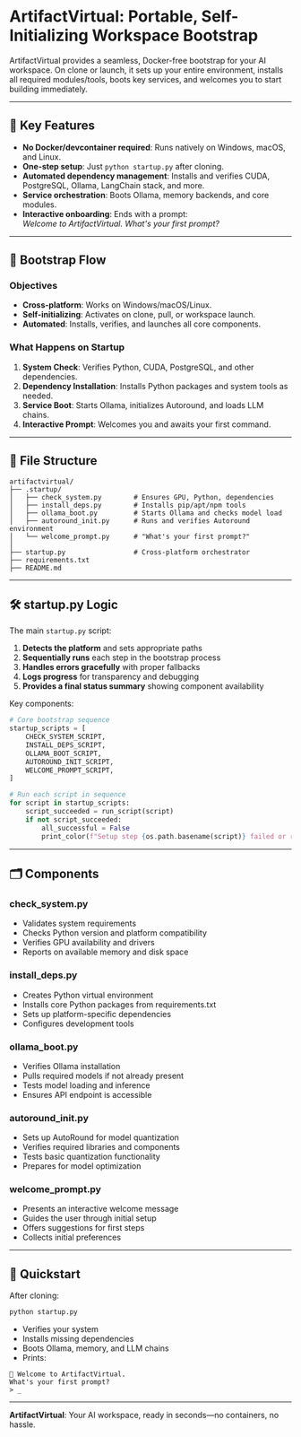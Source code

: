 # ArtifactVirtual: Portable, Self-Initializing Workspace Bootstrap

ArtifactVirtual provides a seamless, Docker-free bootstrap for your AI workspace. On clone or launch, it sets up your entire environment, installs all required modules/tools, boots key services, and welcomes you to start building immediately.

---

## 🚀 Key Features

- **No Docker/devcontainer required**: Runs natively on Windows, macOS, and Linux.
- **One-step setup**: Just `python startup.py` after cloning.
- **Automated dependency management**: Installs and verifies CUDA, PostgreSQL, Ollama, LangChain stack, and more.
- **Service orchestration**: Boots Ollama, memory backends, and core modules.
- **Interactive onboarding**: Ends with a prompt:  
    _Welcome to ArtifactVirtual. What's your first prompt?_

---

## 🧠 Bootstrap Flow

### Objectives

- **Cross-platform**: Works on Windows/macOS/Linux.
- **Self-initializing**: Activates on clone, pull, or workspace launch.
- **Automated**: Installs, verifies, and launches all core components.

### What Happens on Startup

1. **System Check**: Verifies Python, CUDA, PostgreSQL, and other dependencies.
2. **Dependency Installation**: Installs Python packages and system tools as needed.
3. **Service Boot**: Starts Ollama, initializes Autoround, and loads LLM chains.
4. **Interactive Prompt**: Welcomes you and awaits your first command.

---

## 📁 File Structure

```
artifactvirtual/
├── .startup/
│   ├── check_system.py        # Ensures GPU, Python, dependencies
│   ├── install_deps.py        # Installs pip/apt/npm tools
│   ├── ollama_boot.py         # Starts Ollama and checks model load
│   ├── autoround_init.py      # Runs and verifies Autoround environment
│   └── welcome_prompt.py      # "What's your first prompt?"
│
├── startup.py                 # Cross-platform orchestrator
├── requirements.txt
├── README.md
```

---

## 🛠️ startup.py Logic

The main `startup.py` script:

1. **Detects the platform** and sets appropriate paths
2. **Sequentially runs** each step in the bootstrap process
3. **Handles errors gracefully** with proper fallbacks
4. **Logs progress** for transparency and debugging
5. **Provides a final status summary** showing component availability

Key components:

```python
# Core bootstrap sequence
startup_scripts = [
    CHECK_SYSTEM_SCRIPT,
    INSTALL_DEPS_SCRIPT,
    OLLAMA_BOOT_SCRIPT,
    AUTOROUND_INIT_SCRIPT,
    WELCOME_PROMPT_SCRIPT,
]

# Run each script in sequence
for script in startup_scripts:
    script_succeeded = run_script(script)
    if not script_succeeded:
        all_successful = False
        print_color(f"Setup step {os.path.basename(script)} failed or reported errors.", "YELLOW")
```

---

## 🗂️ Components

### check_system.py

- Validates system requirements
- Checks Python version and platform compatibility
- Verifies GPU availability and drivers
- Reports on available memory and disk space

### install_deps.py

- Creates Python virtual environment
- Installs core Python packages from requirements.txt
- Sets up platform-specific dependencies
- Configures development tools

### ollama_boot.py

- Verifies Ollama installation
- Pulls required models if not already present
- Tests model loading and inference
- Ensures API endpoint is accessible

### autoround_init.py

- Sets up AutoRound for model quantization
- Verifies required libraries and components
- Tests basic quantization functionality
- Prepares for model optimization

### welcome_prompt.py

- Presents an interactive welcome message
- Guides the user through initial setup
- Offers suggestions for first steps
- Collects initial preferences

---

## 🏁 Quickstart

After cloning:

```bash
python startup.py
```

- Verifies your system
- Installs missing dependencies
- Boots Ollama, memory, and LLM chains
- Prints:

```
🧠 Welcome to ArtifactVirtual.
What's your first prompt?
> _
```

---

**ArtifactVirtual**: Your AI workspace, ready in seconds—no containers, no hassle.
